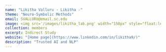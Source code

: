 ```yaml
---
name: "Likitha Valluru - Likitha -"
theme: "Neuro-Symbolic Methods"
email: SVALLURU@email.sc.edu
image: <img src='/images/likitha_lab.png' width="150px" style="float:left; margin:0px 10px 0px 0px;">
collection: members
excerpt: Indirect Study
website: "[Home page](https://www.linkedin.com/in/likitha9/)"
description: "Trusted AI and NLP"  
---
```

